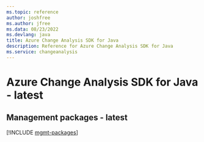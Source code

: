 ```yaml
---
ms.topic: reference
author: joshfree
ms.author: jfree
ms.data: 08/23/2022
ms.devlang: java
title: Azure Change Analysis SDK for Java
description: Reference for Azure Change Analysis SDK for Java
ms.service: changeanalysis
---
```

# Azure Change Analysis SDK for Java - latest

## Management packages - latest
[!INCLUDE [mgmt-packages](change-analysis-mgmt-index.md)]